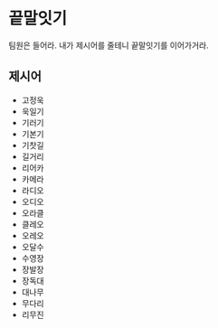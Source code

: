 # 끝말잇기
팀원은 들어라. 내가 제시어를 줄테니 끝말잇기를 이어가거라.

## 제시어
- 고정욱
- 욱일기
- 기러기
- 기본기
- 기찻길
- 길거리
- 리어카
- 카메라
- 라디오
- 오디오
- 오라클
- 클레오
- 오레오
- 오달수
- 수영장
- 장발장
- 장독대
- 대나무
- 무다리
- 리무진